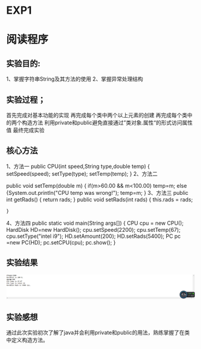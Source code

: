 # EXP1
# 阅读程序

## 实验目的:
1、掌握字符串String及其方法的使用
2、掌握异常处理结构
## 实验过程；
首先完成对基本功能的实现
再完成每个类中两个以上元素的创建
再完成每个类中的两个构造方法
利用private和public避免直接通过”类对象.属性“的形式访问属性值
最终完成实验
## 核心方法
1、方法一
public CPU(int speed,String type,double temp) {
	setSpeed(speed);
	setType(type);
	setTemp(temp);
}
2、方法二

public void setTemp(double m) {
	if(m>60.00 && m<100.00)
		temp=m;
	    else 
	    	{System.out.println("CPU temp was wrong!");
	    	temp=m;
	    	}
3、方法三
 public int getRads() {
			return rads;
		}
	   public void setRads(int rads) {
		   this.rads = rads;

	}
4、方法四
public static void main(String args[]) {
	       CPU cpu = new CPU();
	       HardDisk HD=new HardDisk();
	       cpu.setSpeed(2200);
	       cpu.setTemp(67);
	       cpu.setType("intel i9");
	       HD.setAmount(200);
	       HD.setRads(5400);
	       PC pc =new PC(HD);
	       pc.setCPU(cpu);
	       pc.show();
	    }
## 实验结果
![1](https://github.com/Wangjiazeng123/EXP1/blob/main/2061873356d408af44749acb946ae38.png)
## 实验感想
通过此次实验初次了解了java并会利用private和public的用法，熟练掌握了在类中定义构造方法。
